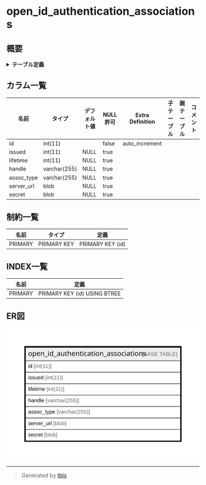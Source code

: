 # open_id_authentication_associations

## 概要

<details>
<summary><strong>テーブル定義</strong></summary>

```sql
CREATE TABLE `open_id_authentication_associations` (
  `id` int(11) NOT NULL AUTO_INCREMENT,
  `issued` int(11) DEFAULT NULL,
  `lifetime` int(11) DEFAULT NULL,
  `handle` varchar(255) DEFAULT NULL,
  `assoc_type` varchar(255) DEFAULT NULL,
  `server_url` blob DEFAULT NULL,
  `secret` blob DEFAULT NULL,
  PRIMARY KEY (`id`)
) ENGINE=InnoDB DEFAULT CHARSET=utf8mb4
```

</details>

## カラム一覧

| 名前         | タイプ          | デフォルト値       | NULL許可   | Extra Definition | 子テーブル      | 親テーブル      | コメント     |
| ---------- | ------------ | ------------ | -------- | ---------------- | ---------- | ---------- | -------- |
| id         | int(11)      |              | false    | auto_increment   |            |            |          |
| issued     | int(11)      | NULL         | true     |                  |            |            |          |
| lifetime   | int(11)      | NULL         | true     |                  |            |            |          |
| handle     | varchar(255) | NULL         | true     |                  |            |            |          |
| assoc_type | varchar(255) | NULL         | true     |                  |            |            |          |
| server_url | blob         | NULL         | true     |                  |            |            |          |
| secret     | blob         | NULL         | true     |                  |            |            |          |

## 制約一覧

| 名前      | タイプ         | 定義               |
| ------- | ----------- | ---------------- |
| PRIMARY | PRIMARY KEY | PRIMARY KEY (id) |

## INDEX一覧

| 名前      | 定義                           |
| ------- | ---------------------------- |
| PRIMARY | PRIMARY KEY (id) USING BTREE |

## ER図

![er](open_id_authentication_associations.svg)

---

> Generated by [tbls](https://github.com/k1LoW/tbls)
